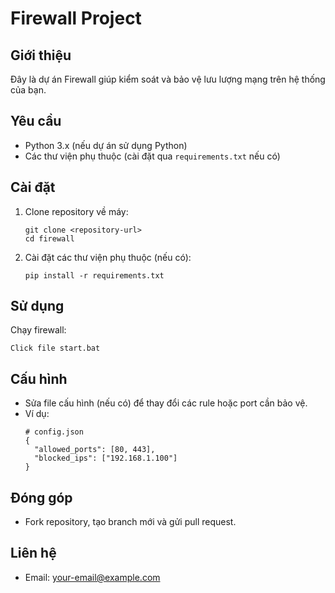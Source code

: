 # Firewall Project

## Giới thiệu

Đây là dự án Firewall giúp kiểm soát và bảo vệ lưu lượng mạng trên hệ thống của bạn.

## Yêu cầu

- Python 3.x (nếu dự án sử dụng Python)
- Các thư viện phụ thuộc (cài đặt qua `requirements.txt` nếu có)

## Cài đặt

1. Clone repository về máy:
   ```
   git clone <repository-url>
   cd firewall
   ```

2. Cài đặt các thư viện phụ thuộc (nếu có):
   ```
   pip install -r requirements.txt
   ```

## Sử dụng

Chạy firewall:
```
Click file start.bat
```

## Cấu hình

- Sửa file cấu hình (nếu có) để thay đổi các rule hoặc port cần bảo vệ.
- Ví dụ:
  ```
  # config.json
  {
    "allowed_ports": [80, 443],
    "blocked_ips": ["192.168.1.100"]
  }
  ```

## Đóng góp

- Fork repository, tạo branch mới và gửi pull request.

## Liên hệ

- Email: your-email@example.com
